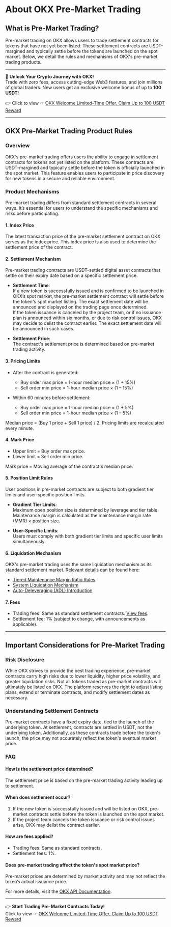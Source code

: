 # About OKX Pre-Market Trading

## What is Pre-Market Trading?

Pre-market trading on OKX allows users to trade settlement contracts for tokens that have not yet been listed. These settlement contracts are USDT-margined and typically settle before the tokens are launched on the spot market. Below, we detail the rules and mechanisms of OKX's pre-market trading products.

---

🚀 **Unlock Your Crypto Journey with OKX!**  
Trade with zero fees, access cutting-edge Web3 features, and join millions of global traders. New users get an exclusive welcome bonus of up to **100 USDT**!  

👉 Click to view ☞ [OKX Welcome Limited-Time Offer, Claim Up to 100 USDT Reward](https://bit.ly/OKXe)

---

## OKX Pre-Market Trading Product Rules

### Overview

OKX's pre-market trading offers users the ability to engage in settlement contracts for tokens not yet listed on the platform. These contracts are USDT-margined and typically settle before the token is officially launched in the spot market. This feature enables users to participate in price discovery for new tokens in a secure and reliable environment.

### Product Mechanisms

Pre-market trading differs from standard settlement contracts in several ways. It’s essential for users to understand the specific mechanisms and risks before participating.

#### 1. Index Price

The latest transaction price of the pre-market settlement contract on OKX serves as the index price. This index price is also used to determine the settlement price of the contract.

#### 2. Settlement Mechanism

Pre-market trading contracts are USDT-settled digital asset contracts that settle on their expiry date based on a specific settlement price.

- **Settlement Time**:  
  If a new token is successfully issued and is confirmed to be launched in OKX’s spot market, the pre-market settlement contract will settle before the token's spot market listing. The exact settlement date will be announced and displayed on the trading page once determined.  
  If the token issuance is canceled by the project team, or if no issuance plan is announced within six months, or due to risk control issues, OKX may decide to delist the contract earlier. The exact settlement date will be announced in such cases.

- **Settlement Price**:  
  The contract's settlement price is determined based on pre-market trading activity.

#### 3. Pricing Limits

- After the contract is generated:  
  - Buy order max price = 1-hour median price × (1 + 15%)  
  - Sell order min price = 1-hour median price × (1 – 15%)  

- Within 60 minutes before settlement:  
  - Buy order max price = 1-hour median price × (1 + 5%)  
  - Sell order min price = 1-hour median price × (1 – 5%)  

Median price = (Buy 1 price + Sell 1 price) / 2. Pricing limits are recalculated every minute.

#### 4. Mark Price

- Upper limit = Buy order max price.  
- Lower limit = Sell order min price.  

Mark price = Moving average of the contract's median price.

#### 5. Position Limit Rules

User positions in pre-market contracts are subject to both gradient tier limits and user-specific position limits.

- **Gradient Tier Limits**:  
  Maximum open position size is determined by leverage and tier table. Maintenance margin is calculated as the maintenance margin rate (MMR) × position size.  

- **User-Specific Limits**:  
  Users must comply with both gradient tier limits and specific user limits simultaneously.

#### 6. Liquidation Mechanism

OKX's pre-market trading uses the same liquidation mechanism as its standard settlement market. Relevant details can be found here:

- [Tiered Maintenance Margin Ratio Rules](https://www.okx.com/zh-hans/help/v-tiered-maintenance-margin-ratio-rules)  
- [System Liquidation Mechanism](https://www.okx.com/zh-hans/help/vi-system-liquidation-mechanism)  
- [Auto-Deleveraging (ADL) Introduction](https://www.okx.com/zh-hans/help/iv-introduction-to-auto-deleveraging-adl)  

#### 7. Fees

- Trading fees: Same as standard settlement contracts. [View fees](https://www.okx.com/zh-hans/fees).  
- Settlement fee: 1% (subject to change, with announcements as applicable).  

---

## Important Considerations for Pre-Market Trading

### Risk Disclosure

While OKX strives to provide the best trading experience, pre-market contracts carry high risks due to lower liquidity, higher price volatility, and greater liquidation risks. Not all tokens traded as pre-market contracts will ultimately be listed on OKX. The platform reserves the right to adjust listing plans, extend or terminate contracts, and modify settlement dates as necessary.

### Understanding Settlement Contracts

Pre-market contracts have a fixed expiry date, tied to the launch of the underlying token. At settlement, contracts are settled in USDT, not the underlying token. Additionally, as these contracts trade before the token's launch, the price may not accurately reflect the token's eventual market price.

### FAQ

#### How is the settlement price determined?  
The settlement price is based on the pre-market trading activity leading up to settlement.

#### When does settlement occur?  
1. If the new token is successfully issued and will be listed on OKX, pre-market contracts settle before the token is launched on the spot market.  
2. If the project team cancels the token issuance or risk control issues arise, OKX may delist the contract earlier.

#### How are fees applied?  
- Trading fees: Same as standard contracts.  
- Settlement fees: 1%.  

#### Does pre-market trading affect the token's spot market price?  
Pre-market prices are determined by market activity and may not reflect the token’s actual issuance price.

For more details, visit the [OKX API Documentation](https://www.okx.com/zh-hans/help/).

---
👉 **Start Trading Pre-Market Contracts Today!**  
Click to view ☞ [OKX Welcome Limited-Time Offer, Claim Up to 100 USDT Reward](https://bit.ly/OKXe)
